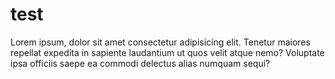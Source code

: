 # test
Lorem ipsum, dolor sit amet consectetur adipisicing elit. 
Tenetur maiores repellat expedita in sapiente laudantium ut quos 
velit atque nemo? Voluptate ipsa officiis saepe ea commodi delectus alias numquam sequi?

